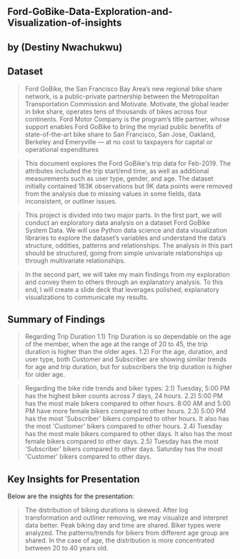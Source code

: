 ## Ford-GoBike-Data-Exploration-and-Visualization-of-insights
## by (Destiny Nwachukwu)


## Dataset
>Ford GoBike, the San Francisco Bay Area’s new regional bike share network, is a public-private partnership between the Metropolitan Transportation Commission and Motivate. Motivate, the global leader in bike share, operates tens of thousands of bikes across four continents. Ford Motor Company is the program’s title partner, whose support enables Ford GoBike to bring the myriad public benefits of state-of-the-art bike share to San Francisco, San Jose, Oakland, Berkeley and Emeryville — at no cost to taxpayers for capital or operational expenditures

>This document explores the Ford GoBike's trip data for Feb-2019. The attributes included the trip start/end time, as well as additional measurements such as user type, gender, and age. The dataset initially contained 183K observations but 9K data points were removed from the analysis due to missing values in some fields, data inconsistent, or outliner issues.

>This project is divided into two major parts. In the first part, we will conduct an exploratory data analysis on a dataset Ford GoBike System Data. We will use Python data science and data visualization libraries to explore the dataset’s variables and understand the data’s structure, oddities, patterns and relationships. The analysis in this part should be structured, going from simple univariate relationships up through multivariate relationships.

>In the second part, we will take my main findings from my exploration and convey them to others through an explanatory analysis. To this end, I will create a slide deck that leverages polished, explanatory visualizations to communicate my results.


## Summary of Findings
>Regarding Trip Duration 1.1) Trip Duration is so dependable on the age of the member, when the age at the range of 20 to 45, the trip duration is higher than the older ages. 1.2) For the age, duration, and user type, both Customer and Subscriber are showing similar trends for age and trip duration, but for subscribers the trip duration is higher for older age.

>Regarding the bike ride trends and biker types: 2.1) Tuesday, 5:00 PM has the highest biker counts across 7 days, 24 hours. 2.2) 5:00 PM has the most male bikers compared to other hours. 8:00 AM and 5:00 PM have more female bikers compared to other hours. 2.3) 5:00 PM has the most 'Subscriber' bikers compared to other hours. It also has the most 'Customer' bikers compared to other hours. 2.4) Tuesday has the most male bikers compared to other days. It also has the most female bikers compared to other days. 2.5) Tuesday has the most 'Subscriber' bikers compared to other days. Saturday has the most 'Customer' bikers compared to other days.


## Key Insights for Presentation
Below are the insights for the presentation:

>The distribution of biking durations is skewed. After log transformation and outliner removing, we may visualize and interpret data better.
>Peak biking day and time are shared. Biker types were analyzed.
>The patterns/trends for bikers from different age group are shared.
>In the case of age, the distribution is more concentrated between 20 to 40 years old.
